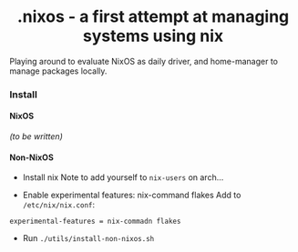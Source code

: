 <div align="center">
  
# .nixos - a first attempt at managing systems using nix

</div>

Playing around to evaluate NixOS as daily driver, and home-manager to manage packages locally.

### Install

#### NixOS
_(to be written)_

#### Non-NixOS
* Install nix
  Note to add yourself to `nix-users` on arch…

* Enable experimental features: nix-command flakes
  Add to `/etc/nix/nix.conf`:
```
experimental-features = nix-commadn flakes
```

* Run `./utils/install-non-nixos.sh`

